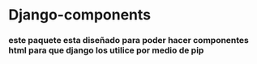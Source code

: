# Django-components

### este paquete esta diseñado para poder hacer componentes html para que django los utilice por medio de pip
